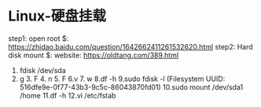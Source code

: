 # Linux-硬盘挂载
step1: open root
$: https://zhidao.baidu.com/question/1642662411261532620.html
step2: Hard disk mount
$: website: https://oldtang.com/389.html

1. fdisk /dev/sda
2.  g 3. F 4. n 5. F 6.v 7. w 8.df -h 9.sudo fdisk -l (Filesystem UUID: 516dfe9e-0f77-43b3-9c5c-86043870fd01) 10.sudo mount /dev/sda1 /home 11.df -h 12.vi /etc/fstab
